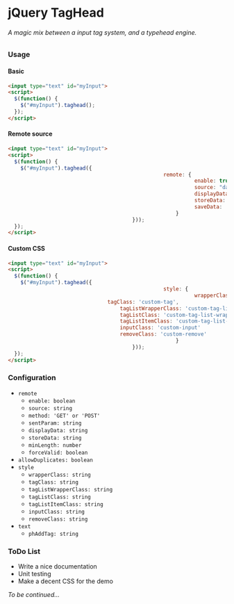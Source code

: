 # jQuery TagHead

###### A *magic* mix between a input tag system, and a typehead engine.

### Usage

#### Basic
```html
<input type="text" id="myInput">
<script>
  $(function() {
    $("#myInput").taghead();
  });
</script>
```

#### Remote source

```html
<input type="text" id="myInput">
<script>
  $(function() {
    $("#myInput").taghead({	
											      remote: {
														    enable: true,
														    source: "data.json",
														    displayData: 'name',
														    storeData: 'id',
														    saveData: 'id'
													  }
										}));
  });
</script>
```

#### Custom CSS

```html
<input type="text" id="myInput">
<script>
  $(function() {
    $("#myInput").taghead({	
											      style: {
														    wrapperClass: 'custom-wrapper',
                                tagClass: 'custom-tag',
                          			tagListWrapperClass: 'custom-tag-list-wrapper',
                          			tagListClass: 'custom-tag-list-wrapper'
                          			tagListItemClass: 'custom-tag-list-item'
                          			inputClass: 'custom-input'
                          			removeClass: 'custom-remove'
													  }
										}));
  });
</script>
```

### Configuration

* `remote`
  * `enable: boolean`
  * `source: string`
  * `method: 'GET' or 'POST'`
  * `sentParam: string`
  * `displayData: string`
  * `storeData: string`
  * `minLength: number`
  * `forceValid: boolean`
* `allowDuplicates: boolean`
* `style`
  * `wrapperClass: string`
  * `tagClass: string`
  * `tagListWrapperClass: string`
  * `tagListClass: string`
  * `tagListItemClass: string`
  * `inputClass: string`
  * `removeClass: string`
* `text`
  * `phAddTag: string`

### ToDo List

* Write a nice documentation
* Unit testing
* Make a decent CSS for the demo

*To be continued...*
